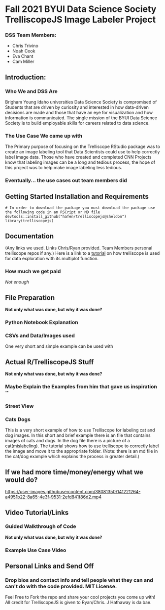 # Fall 2021 BYUI Data Science Society TrelliscopeJS Image Labeler Project
### DSS Team Members:
- Chris Trivino
- Noah Cook
- Eva Chant
- Cam Miller

## Introduction:
### Who We and DSS Are
Brigham Young Idaho universities Data Science Society is compromised of Students that are driven by curiosity and interested in how data-driven decisions are made and those that have an eye for visualization and how information is communicated. The single mission of the BYUI Data Science Society is to build employable skills for careers related to data science.
### The Use Case We came up with
The Primary purpose of focusing on the Trelliscope RStudio package was to create an image labeling tool that Data Scientists could use to help correctly label image data. Those who have created and completed CNN Projects know that labeling images can be a long and tedious process, the hope of this project was to help make image labeling less tedious. 
### Eventually... the use cases out team members did

## Getting Started Installation and Requirements
```
# In order to download the package you must download the package use the following code in an RSCript or MD file
devtools::install_github("hafen/trelliscopejs@sheldon")
library(trelliscopejs)
```
## Documentation
(Any links we used.  Links Chris/Ryan provided.  Team Members personal trelliscope repos if any.)
Here is a link to a [tutorial](https://cran.r-project.org/web/packages/trelliscopejs/vignettes/trelliscopejs.html) on how trelliscope is used for data exploration with its multiplot function. 



### How much we get paid
*Not enough* 

## File Preparation
**Not only what was done, but why it was done?**
### Python Notebook Explanation

### CSVs and Data/Images used
One very short and simple example can be used with 
## Actual R/TrelliscopeJS Stuff
**Not only what was done, but why it was done?**
### Maybe Explain the Examples from him that gave us inspiration &trade;
### Street View
### Cats Dogs
This is a very short example of how to use Trelliscope for labeling cat and dog images. In this short and brief example there is an file that contains images of cats and dogs. In the dog file there is a picture of a cat(mislabeling). The tutorial shows how to use trelliscope to correctly label the image and move it to the appropriate folder. (Note: there is an md file in the cat/dog example which explains the process in greater detail.)

## If we had more time/money/energy what we would do?



https://user-images.githubusercontent.com/38081350/141221264-a4951b22-8a65-4e3f-9531-2efd841f86d2.mp4



## Video Tutorial/Links
### Guided Walkthrough of Code
**Not only what was done, but why it was done?**
### Example Use Case Video



## Personal Links and Send Off
### Drop bios and contact info and tell people what they can and can't do with the code provided.  MIT License.
Feel Free to Fork the repo and share your cool projects you come up with!  All credit for TrelliscopeJS is given to Ryan/Chris.  J Hathaway is da bae. 

